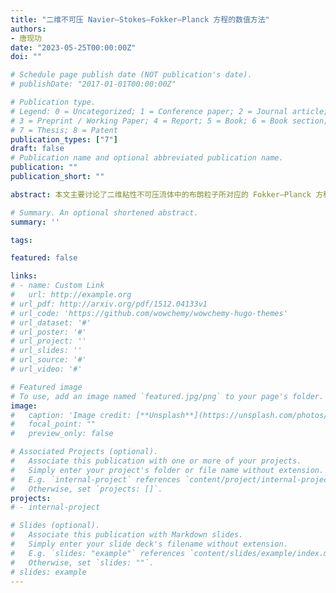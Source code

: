 ```yaml
---
title: "二维不可压 Navier–Stokes–Fokker–Planck 方程的数值方法"
authors:
- 唐现功
date: "2023-05-25T00:00:00Z"
doi: ""

# Schedule page publish date (NOT publication's date).
# publishDate: "2017-01-01T00:00:00Z"

# Publication type.
# Legend: 0 = Uncategorized; 1 = Conference paper; 2 = Journal article;
# 3 = Preprint / Working Paper; 4 = Report; 5 = Book; 6 = Book section;
# 7 = Thesis; 8 = Patent
publication_types: ["7"]
draft: false
# Publication name and optional abbreviated publication name.
publication: ""
publication_short: ""

abstract: 本文主要讨论了二维粘性不可压流体中的布朗粒子所对应的 Fokker–Planck 方程, 即 Navier–Stokes–Fokker–Planck 方程的数值算法. 利用局部加密网格的方法, Gronwall 不等式和相对应的离散 Ladyzhenskaya 不等式, 得到了该方程在非 光滑初值条件下的 Euler–SAV–FEM 格式的稳定性结果和误差估计. 数值实验也 佐证了我们的理论结果. 在展望中, 本文又提出来了两种关于流体方程的带有低正则性积分子的 SAV 型时间半离散格式, 并分析了其相容误差, 但是完整的误差估计和稳定性分析还需等待后续成果给出.

# Summary. An optional shortened abstract.
summary: ''

tags:

featured: false

links:
# - name: Custom Link
#   url: http://example.org
# url_pdf: http://arxiv.org/pdf/1512.04133v1
# url_code: 'https://github.com/wowchemy/wowchemy-hugo-themes'
# url_dataset: '#'
# url_poster: '#'
# url_project: ''
# url_slides: ''
# url_source: '#'
# url_video: '#'

# Featured image
# To use, add an image named `featured.jpg/png` to your page's folder. 
image:
#   caption: 'Image credit: [**Unsplash**](https://unsplash.com/photos/s9CC2SKySJM)'
#   focal_point: ""
#   preview_only: false

# Associated Projects (optional).
#   Associate this publication with one or more of your projects.
#   Simply enter your project's folder or file name without extension.
#   E.g. `internal-project` references `content/project/internal-project/index.md`.
#   Otherwise, set `projects: []`.
projects:
# - internal-project

# Slides (optional).
#   Associate this publication with Markdown slides.
#   Simply enter your slide deck's filename without extension.
#   E.g. `slides: "example"` references `content/slides/example/index.md`.
#   Otherwise, set `slides: ""`.
# slides: example
---
```

